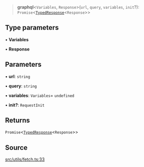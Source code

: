 > **graphql**\<`Variables`, `Response`\>(`url`, `query`, `variables`, `init`?): `Promise`\<[`TypedResponse`](api%5Cinterfaces%5CTypedResponse.md)\<`Response`\>\>

## Type parameters

• **Variables**

• **Response**

## Parameters

• **url**: `string`

• **query**: `string`

• **variables**: `Variables`= `undefined`

• **init?**: `RequestInit`

## Returns

`Promise`\<[`TypedResponse`](api%5Cinterfaces%5CTypedResponse.md)\<`Response`\>\>

## Source

[src/utils/fetch.ts:33](https://github.com/bhavjitChauhan/khan-api/blob/214cc6672777162cd3ec638a3ad3a22f7fe37e04/src/utils/fetch.ts#L33)
